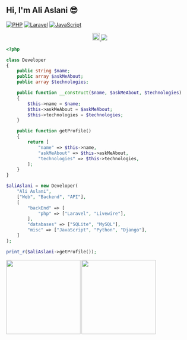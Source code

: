 <h2> Hi, I'm Ali Aslani 😎</h2>


[![PHP](https://img.shields.io/badge/-PHP-777BB4?style=flat-square&logo=php&logoColor=white)](https://github.com/aliaslanii)
[![Laravel](https://img.shields.io/badge/-Laravel-FF2D20?style=flat-square&logo=laravel&logoColor=white)](https://github.com/aliaslanii)
[![JavaScript](https://img.shields.io/badge/-JavaScript-F7DF1E?style=flat-square&logo=javascript&logoColor=black)](https://github.com/aliaslanii)



<p align="center">
  <a href="https://www.linkedin.com/in/ali-aslani-39352b248/">
    <img src="https://img.icons8.com/color/48/000000/linkedin.png" width="20" />
    <img src="https://img.shields.io/badge/-Ali%20Aslani-blue?style=flat-square&logo=Linkedin&logoColor=white"/>
  </a>
</p>


```php
<?php

class Developer
{
    public string $name;
    public array $askMeAbout;
    public array $technologies;

    public function __construct($name, $askMeAbout, $technologies)
    {
        $this->name = $name;
        $this->askMeAbout = $askMeAbout;
        $this->technologies = $technologies;
    }

    public function getProfile()
    {
        return [
            "name" => $this->name,
            "askMeAbout" => $this->askMeAbout,
            "technologies" => $this->technologies,
        ];
    }
}

$aliAslani = new Developer(
    "Ali Aslani",
    ["Web", "Backend", "API"],
    [
        "backEnd" => [
            "php" => ["Laravel", "Livewire"],
        ],
        "databases" => ["SQLite", "MySQL"],
        "misc" => ["JavaScript", "Python", "Django"],
    ]
);

print_r($aliAslani->getProfile());

```
  <div>
    <a href="https://github.com/aliaslnii">
      <img height=200 align="left" src="https://github-readme-stats.vercel.app/api/top-langs/?username=aliaslanii&hide=c%23,powershell,Mathematica,Ruby,Objective-C,Objective-C%2b%2b,Cuda&title_color=61dafb&text_color=ffffff&icon_color=61dafb&bg_color=20232a&langs_count=8&layout=compact&border_color=61dafb&hide_border=true&size_weight=0.5&count_weight=10" />
    </a>
  </div>  <div>
    <a href="https://github.com/aliaslnii">
      <img height=200 align="left" src="https://github-readme-stats.vercel.app/api/top-langs/?username=aliaslanii&hide=c%23,powershell,Mathematica,Ruby,Objective-C,Objective-C%2b%2b,Cuda&title_color=61dafb&text_color=ffffff&icon_color=61dafb&bg_color=20232a&langs_count=8&layout=compact&border_color=61dafb&hide_border=true&size_weight=0.5&count_weight=10" />
    </a>
  </div>
